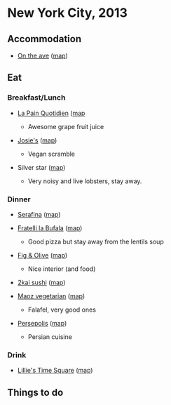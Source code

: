 # New York City, 2013

## Accommodation

* [On the ave](http://www.ontheave-nyc.com/) ([map](http://maps.google.com/maps?q=On+The+Ave+Hotel,+Broadway,+New+York,+NY,+United+States&hl=en&ll=40.782979,-73.980893&spn=0.007198,0.01649&sll=37.0625,-95.677068&sspn=60.635244,135.087891&oq=on+the+ave&hq=On+The+Ave+Hotel,+Broadway,+New+York,+NY,+United+States&t=m&z=17&iwloc=rhs1sla1))


## Eat

### Breakfast/Lunch

* [La Pain Quotidien](http://www.lepainquotidien.com/) ([map](http://maps.google.com/maps?q=Le+Pain+Quotidien,+West+72nd+Street,+New+York,+NY,+United+States&hl=en&ll=40.777223,-73.978353&spn=0.001808,0.004123&sll=40.778705,-73.981998&sspn=0.014396,0.03298&oq=le+pain+q&hq=Le+Pain+Quotidien,+West+72nd+Street,+New+York,+NY,+United+States&t=m&z=19)
    + Awesome grape fruit juice

* [Josie's](http://www.josiesnyc.com/josie_west/josie_west.html) ([map](http://maps.google.com/maps?q=Le+Pain+Quotidien,+West+72nd+Street,+New+York,+NY,+United+States&hl=en&ll=40.777223,-73.978353&spn=0.001808,0.004123&sll=40.778705,-73.981998&sspn=0.014396,0.03298&oq=le+pain+q&hq=Le+Pain+Quotidien,+West+72nd+Street,+New+York,+NY,+United+States&t=m&z=19))
    + Vegan scramble

* Silver star ([map](http://maps.google.com/maps?q=Silver+Star+Restaurant,+2nd+Avenue,+New+York,+NY,+United+States&hl=en&sll=40.764207,-73.961723&sspn=0.028799,0.065961&oq=silver+star&hq=Silver+Star+Restaurant,&hnear=2nd+Ave,+New+York&t=m&z=17))
    + Very noisy and live lobsters, stay away.

### Dinner

* [Serafina](http://uws.serafinarestaurant.com/) ([map](http://maps.google.com/maps?q=Serafina&hl=en&ll=40.781699,-73.980587&spn=0.003599,0.008245&sll=40.781699,-73.980587&sspn=0.003599,0.008245&t=m&radius=0.26&hq=Serafina&z=18&iwloc=A))

* [Fratelli la Bufala](http://www.fratellilabufala.eu/) ([map](http://maps.google.com/maps?q=Fratelli+la+Bufala,+Broadway,+New+York,+NY,+United+States&hl=en&ll=40.781914,-73.981472&spn=0.001799,0.004123&sll=40.781699,-73.980587&sspn=0.003599,0.008245&oq=FRATELLI&hq=Fratelli+la+Bufala,&hnear=Broadway,+473+Broadway,+New+York,+10012&t=m&z=19&iwloc=A))
    + Good pizza but stay away from the lentils soup

* [Fig & Olive](http://www.figandolive.com/locations-reservation/meatpacking/) ([map](http://maps.google.com/maps?q=Fig+%26+Olive,+West+13th+Street,+New+York,+NY,+United+States&hl=en&ll=40.7406,-74.0069&spn=0.003601,0.008245&sll=37.0625,-95.677068&sspn=60.635244,135.087891&oq=fig+%26+olive&hq=Fig+%26+Olive,&hnear=W+13th+St,+New+York&t=m&z=18&iwloc=A))
    + Nice interior (and food)

* [2kai sushi](http://chomchomny.com/2kaihome.php) ([map](http://maps.google.com/maps?q=2kai+sushi+56th+street&hl=en&ll=40.763111,-73.976415&spn=0.003616,0.008245&sll=40.7406,-74.0069&sspn=0.003601,0.008245&hq=2kai+sushi+56th+street&t=m&z=18&iwloc=A))

* [Maoz vegetarian](http://www.maozusa.com/restaurants/locations/nyc) ([map](http://maps.google.com/maps?q=Maoz+New+York&hl=en&sll=39.94117,-75.147083&sspn=0.001853,0.004128&hq=Maoz&hnear=New+York&t=m&z=18&iwloc=F))
    + Falafel, very good ones

* [Persepolis](http://persepolisnyc.com/) ([map](https://maps.google.se/maps?q=Persepolis&hl=en&cid=2544683886550084067&gl=SE&t=m&z=16&iwloc=A))
    + Persian cuisine

### Drink

* [Lillie's Time Square](http://timessquare.lilliesnyc.com/) ([map](http://maps.google.com/maps?q=249+west+49th+street&oe=utf-8&client=firefox-a&hnear=249+W+49th+St,+New+York,+10019&gl=us&t=m&z=14&iwloc=A))


## Things to do
